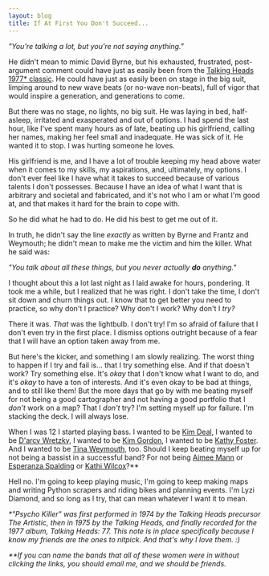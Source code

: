```yaml
---
layout: blog
title: If At First You Don't Succeed...
---
```


_"You're talking a lot, but you're not saying anything."_

He didn't mean to mimic David Byrne, but his exhausted, frustrated, post-argument comment could have just as easily been from the [Talking Heads 1977* classic](https://en.wikipedia.org/wiki/Psycho_Killer). He could have just as easily been on stage in the big suit, limping around to new wave beats (or no-wave non-beats), full of vigor that would inspire a generation, and generations to come.

But there was no stage, no lights, no big suit. He was laying in bed, half-asleep, irritated and exasperated and out of options. I had spend the last hour, like I've spent many hours as of late, beating up his girlfriend, calling her names, making her feel small and inadequate. He was sick of it. He wanted it to stop. I was hurting someone he loves.

His girlfriend is me, and I have a lot of trouble keeping my head above water when it comes to my skills, my aspirations, and, ultimately, my options. I don't ever feel like I have what it takes to succeed because of various talents I don't possesses. Because I have an idea of what I want that is arbitrary and societal and fabricated, and it's not who I am or what I'm good at, and that makes it hard for the brain to cope with.

So he did what he had to do. He did his best to get me out of it.

In truth, he didn't say the line _exactly_ as written by Byrne and Frantz and Weymouth; he didn't mean to make me the victim and him the killer. What he said was:

_"You talk about all these things, but you never actually **do** anything."_

I thought about this a lot last night as I laid awake for hours, pondering. It took me a while, but I realized that he was right. I don't take the time, I don't sit down and churn things out. I know that to get better you need to practice, so why don't I practice? Why don't I work? Why don't I _try?_

There it was. _That_ was the lightbulb. I don't try! I'm so afraid of failure that I don't even try in the first place. I dismiss options outright because of a fear that I will have an option taken away from me.

But here's the kicker, and something I am slowly realizing. The worst thing to happen if I try and fail is... that I try something else. And if that doesn't work? Try something else. It's _okay_ that I don't know what I want to do, and it's _okay_ to have a ton of interests. And it's even okay to be bad at things, and to still like them! But the more days that go by with me beating myself for not being a good cartographer and not having a good portfolio that I _don't_ work on a map? That I _don't_ try? I'm setting myself up for failure. I'm stacking the deck. I will always lose.

When I was 12 I started playing bass. I wanted to be [Kim Deal](https://en.wikipedia.org/wiki/Kim_Deal), I wanted to be [D'arcy Wretzky](https://en.wikipedia.org/wiki/D%27arcy_Wretzky), I wanted to be [Kim Gordon](https://en.wikipedia.org/wiki/Kim_Gordon), I wanted to be [Kathy Foster](https://en.wikipedia.org/wiki/Kathy_Foster). And I wanted to be [Tina Weymouth](https://en.wikipedia.org/wiki/Tina_Weymouth), too. Should I keep beating myself up for not being a bassist in a successful band? For not being [Aimee Mann](https://en.wikipedia.org/wiki/Aimee_Mann) or [Esperanza Spalding](https://en.wikipedia.org/wiki/Esperanza_Spalding) or [Kathi Wilcox](https://en.wikipedia.org/wiki/Kathi_Wilcox)?**

Hell no. I'm going to keep playing music, I'm going to keep making maps and writing Python scrapers and riding bikes and planning events. I'm Lyzi Diamond, and so long as I try, that can mean whatever I want it to mean.

_*"Psycho Killer" was first performed in 1974 by the Talking Heads precursor The Artistic, then in 1975 by the Talking Heads, and finally recorded for the 1977 album, Talking Heads: 77. This note is in place specifically because I know my friends are the ones to nitpick. And that's why I love them. :)_

_**If you can name the bands that all of these women were in without clicking the links, you should email me, and we should be friends._

